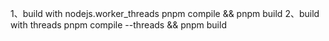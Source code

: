 1、build with nodejs.worker_threads
  pnpm compile && pnpm build
2、build with threads
  pnpm compile --threads && pnpm build